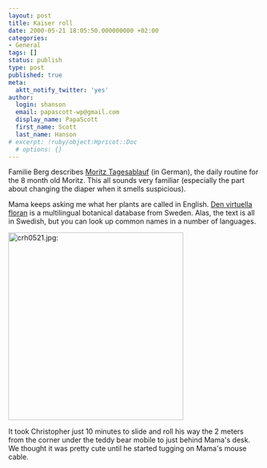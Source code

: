 ```yaml
---
layout: post
title: Kaiser roll
date: 2000-05-21 18:05:50.000000000 +02:00
categories:
- General
tags: []
status: publish
type: post
published: true
meta:
  aktt_notify_twitter: 'yes'
author:
  login: shanson
  email: papascott-wp@gmail.com
  display_name: PapaScott
  first_name: Scott
  last_name: Hanson
# excerpt: !ruby/object:Hpricot::Doc
  # options: {}
---
```

<p>Familie Berg describes <a href="http://familieberg.editthispage.com/stories/storyReader$213">Moritz Tagesablauf</a> (in German), the daily routine for the 8 month old Moritz. This all sounds very familiar (especially the part about changing the diaper when it smells suspicious).</p>
<p>Mama keeps asking me what her plants are called in English. <a href="http://linnaeus.nrm.se/flora/">Den virtuella floran</a> is a multilingual botanical database from Sweden. Alas, the text is all in Swedish, but you can look up common names in a number of languages.</p>
<p><img src="http://www.papascott.de/wordpress/wp-content/uploads/2000/05/crh0521.jpg" height="376" width="350" border="0" alt="crh0521.jpg: " /></p>
<p>It took Christopher just 10 minutes to slide and roll his way the 2 meters from the corner under the teddy bear mobile to just behind Mama's desk. We thought it was pretty cute until he started tugging on Mama's mouse cable.</p>
